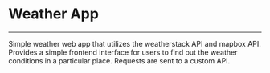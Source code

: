 # Weather App
---

Simple weather web app that utilizes the weatherstack API and mapbox API. Provides a simple frontend interface for users to find out the weather conditions in a particular place. Requests are sent to a custom API.
